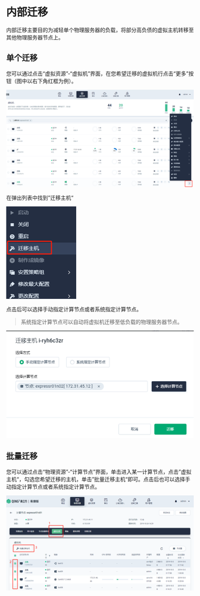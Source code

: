 ---
---

# 内部迁移

内部迁移主要目的为减轻单个物理服务器的负载，将部分高负债的虚拟主机转移至其他物理服务器节点上。

## 单个迁移

您可以通过点击“虚拟资源”-“虚拟机”界面，在您希望迁移的虚拟机行点击“更多”按钮（图中以右下角红框为例）。

![1572491675118](../_images/1572491675118.png)

在弹出列表中找到”迁移主机“

![1572506823163](../_images/1572506823163.png)

点击后可以选择手动指定计算节点或者系统指定计算节点。

> 系统指定计算节点可以自动将虚拟机迁移至低负载的物理服务器节点。

![1572506906086](../_images/1572506906086.png)

## 批量迁移

您可以通过点击“物理资源”-“计算节点”界面，单击进入某一计算节点，点击”虚拟主机“，勾选您希望迁移的主机，单击”批量迁移主机“即可。点击后也可以选择手动指定计算节点或者系统指定计算节点。

![1572507039434](../_images/1572507039434.png)